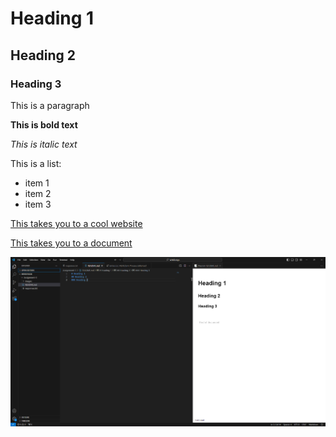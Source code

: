 # Heading 1
## Heading 2
### Heading 3

This is a paragraph

**This is bold text**

*This is italic text*

This is a list:
- item 1
- item 2
- item 3

[This takes you to a cool website](https://store.steampowered.com)

[This takes you to a document](./responses.txt)

![Screenshot](./images/Screenshot.png)